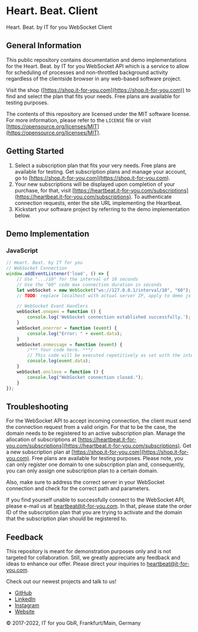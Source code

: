 # Heart. Beat. Client

Heart. Beat. by IT for you WebSocket Client

## General Information

This public repository contains documentation and demo implementations for the Heart. Beat. by IT for you WebSocket API
which is a service to allow for scheduling of processes and non-throttled background activity regardless of the
clientside browser in any web-based software project.

Visit the shop ([https://shop.it-for-you.com](https://shop.it-for-you.com)) to find and select the plan that fits your
needs. Free plans are available
for testing purposes.

The contents of this repository are licensed under the MIT software license. For more information, please refer to
the `LICENSE` file or visit [https://opensource.org/licenses/MIT](https://opensource.org/licenses/MIT).

## Getting Started

1. Select a subscription plan that fits your very needs. Free plans are available for testing. Get subscription plans
   and manage your account, go to [https://shop.it-for-you.com](https://shop.it-for-you.com).
2. Your new subscriptions will be displayed upon completion of your purchase, for that,
   visit [https://heartbeat.it-for-you.com/subscriptions](https://heartbeat.it-for-you.com/subscriptions). To
   authenticate connection requests, enter the site URL implementing the Heartbeat.
3. Kickstart your software project by referring to the demo implementation below.

## Demo Implementation

### JavaScript

```javascript
// Heart. Beat. by IT for you
// WebSocket Connection
window.addEventListener('load', () => {
    // Use ".../10" for the interval of 10 seconds
    // Use the "60" code max connection duration in seconds
    let webSocket = new WebSocket("ws://127.0.0.1/interval/10", "60");
    // TODO: replace localhost with actual server IP, apply to demo js file and readme

    // WebSocket Event Handlers
    webSocket.onopen = function () {
        console.log('WebSocket connection established successfully.');
    }
    webSocket.onerror = function (event) {
        console.log("Error: " + event.data);
    }
    webSocket.onmessage = function (event) {
        /*** Your code here. ***/
        // This code will be executed repetitively as set with the interval.
        console.log(event.data);
    }
    webSocket.onclose = function () {
        console.log("WebSocket connection closed.");
    }
});
```

## Troubleshooting

For the WebSocket API to accept incoming connection, the client must send the connection request from a valid origin.
For that to be the case, the domain needs to be registered to an active subscription plan.
Manage the allocation of subscriptions
at [https://heartbeat.it-for-you.com/subscriptions](https://heartbeat.it-for-you.com/subscriptions).
Get a new subscription plan at [https://shop.it-for-you.com](https://shop.it-for-you.com). Free plans are available for
testing purposes. Please note, you can only register one domain to one subscription plan and, consequently, you can only
assign one subscription plan to a certain domain.

Also, make sure to address the correct server in your WebSocket connection and check for the correct path and
parameters.

If you find yourself unable to successfully connect to the WebSocket API, please e-mail us
at [heartbeat@it-for-you.com](mailto:heartbeat@it-for-you.com). In that, please state the order ID of the subscription
plan that you are trying to activate and the domain that the subscription plan should be registered to.

## Feedback

This repository is meant for demonstration purposes only and is not targeted for collaboration. Still, we greatly
appreciate any feedback and ideas to enhance our offer. Please direct your inquiries
to [heartbeat@it-for-you.com](mailto:heartbeat@it-for-you.com).

Check out our newest projects and talk to us!

- [GitHub](https://github.com/IT-for-you)
- [LinkedIn](https://linkedin.com/company/it-for-you/)
- [Instagram](https://www.instagram.com/it.for.you/)
- [Website](https://it-for-you.com)

© 2017-2022, IT for you GbR, Frankfurt/Main, Germany
